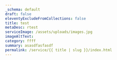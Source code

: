```yaml
---
_schema: default
draft: false
eleventyExcludeFromCollections: false
title: test
metaDesc: rtest
serviceImage: /assets/uploads/images.jpg
imageAltText:
category: ffff
summary: asasdfasfasdf
permalink: /service/{{ title | slug }}/index.html
---
```

